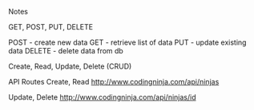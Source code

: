 Notes

GET, POST, PUT, DELETE

POST - create new data
GET - retrieve list of data
PUT - update existing data
DELETE - delete data from db

Create, Read, Update, Delete (CRUD)

API Routes
Create, Read
http://www.codingninja.com/api/ninjas

Update, Delete
http://www.codingninja.com/api/ninjas/id



